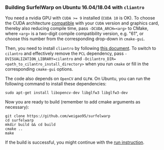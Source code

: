 ### Building SurfelWarp on Ubuntu 16.04/18.04 with `cliantro`

You need a nvidia GPU with `CUDA >= 9`  installed (`CUDA 10` is OK). To choose the CUDA architecture [compatible](https://en.wikipedia.org/wiki/CUDA#GPUs_supported) with your `CUDA` version and graphics card, thereby also reducing compile time, pass `-DCUDA_ARCH=<arg>` to CMake, where `<arg>` is a two-digit compile compatibility version, e.g. "61", or choose this number from the corresponding drop-down in `cmake-gui`.

Then, you need to install `cliantro` by following [this document](https://github.com/weigao95/surfelwarp/blob/master/doc/cilantro_build.md). To switch to `cilantro` and effectively remove the `PCL` dependency, pass `-DVISUALIZATION_LIBRARY=cilantro` and `-Dcilantro_DIR=<path_to_cilantro_install_directory>` when you run `cmake` or fill in the corresponding `cmake-gui` options.

The code also depends on `OpenCV` and `GLFW`. On Ubuntu, you can run the following command to install these dependencies:

```shell
sudo apt-get install libopencv-dev libglfw3 libglfw3-dev
```

Now you are ready to build (remember to add cmake arguments as necessary):

```shell
git clone https://github.com/weigao95/surfelwarp
cd surfelwarp
mkdir build && cd build
cmake ..
make
```

If the build is successful, you might continue with the [run instruction](https://github.com/weigao95/surfelwarp).

